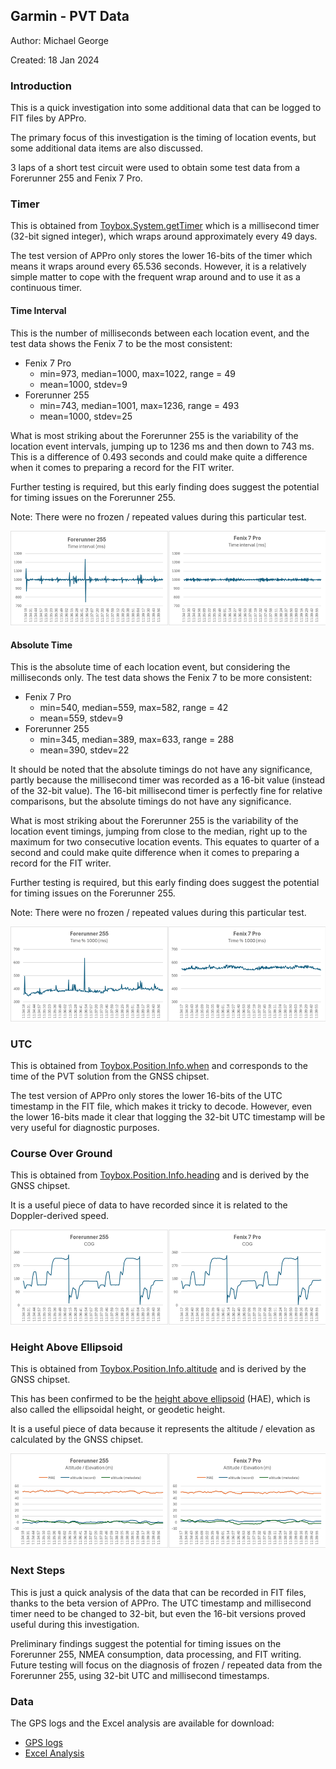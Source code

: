 ## Garmin - PVT Data

Author: Michael George

Created: 18 Jan 2024



### Introduction

This is a quick investigation into some additional data that can be logged to FIT files by APPro.

The primary focus of this investigation is the timing of location events, but some additional data items are also discussed.

3 laps of a short test circuit were used to obtain some test data from a Forerunner 255 and Fenix 7 Pro.



### Timer

This is obtained from [Toybox.System.getTimer](https://developer.garmin.com/connect-iq/api-docs/Toybox/System.html#getTimer-instance_function) which is a millisecond timer (32-bit signed integer), which wraps around approximately every 49 days.

The test version of APPro only stores the lower 16-bits of the timer which means it wraps around every 65.536 seconds. However, it is a relatively simple matter to cope with the frequent wrap around and to use it as a continuous timer. 



#### Time Interval

This is the number of milliseconds between each location event, and the test data shows the Fenix 7 to be the most consistent:

- Fenix 7 Pro
  - min=973, median=1000, max=1022, range = 49
  - mean=1000, stdev=9
- Forerunner 255
  - min=743, median=1001, max=1236, range = 493
  - mean=1000, stdev=25

What is most striking about the Forerunner 255 is the variability of the location event intervals, jumping up to 1236 ms and then down to 743 ms. This is a difference of 0.493 seconds and could make quite a difference when it comes to preparing a record for the FIT writer.

Further testing is required, but this early finding does suggest the potential for timing issues on the Forerunner 255.

Note: There were no frozen / repeated values during this particular test.

![interval](img/interval.png)



#### Absolute Time

This is the absolute time of each location event, but considering the milliseconds only. The test data shows the Fenix 7 to be more consistent:

- Fenix 7 Pro
  - min=540, median=559, max=582, range = 42
  - mean=559, stdev=9
- Forerunner 255
  - min=345, median=389, max=633, range = 288
  - mean=390, stdev=22

It should be noted that the absolute timings do not have any significance, partly because the millisecond timer was recorded as a 16-bit value (instead of the 32-bit value). The 16-bit millisecond timer is perfectly fine for relative comparisons, but the absolute timings do not have any significance.

What is most striking about the Forerunner 255 is the variability of the location event timings, jumping from close to the median, right up to the maximum for two consecutive location events. This equates to quarter of a second and could make quite difference when it comes to preparing a record for the FIT writer.

Further testing is required, but this early finding does suggest the potential for timing issues on the Forerunner 255.

Note: There were no frozen / repeated values during this particular test.

![time](img/time.png)



### UTC

This is obtained from [Toybox.Position.Info.when](https://developer.garmin.com/connect-iq/api-docs/Toybox/Position/Info.html#whenvar) and corresponds to the time of the PVT solution from the GNSS chipset.

The test version of APPro only stores the lower 16-bits of the UTC timestamp in the FIT file, which makes it tricky to decode. However, even the lower 16-bits made it clear that logging the 32-bit UTC timestamp will be very useful for diagnostic purposes.



### Course Over Ground

This is obtained from [Toybox.Position.Info.heading](https://developer.garmin.com/connect-iq/api-docs/Toybox/Position/Info.html#heading-var) and is derived by the GNSS chipset.

It is a useful piece of data to have recorded since it is related to the Doppler-derived speed.

![cog](img/cog.png)



### Height Above Ellipsoid

This is obtained from [Toybox.Position.Info.altitude](https://developer.garmin.com/connect-iq/api-docs/Toybox/Position/Info.html#altitude-var) and is derived by the GNSS chipset.

This has been confirmed to be the [height above ellipsoid](https://nextnav.com/hae/) (HAE), which is also called the ellipsoidal height, or geodetic height.

It is a useful piece of data because it represents the altitude / elevation as calculated by the GNSS chipset.

![hae](img/hae.png)





### Next Steps

This is just a quick analysis of the data that can be recorded in FIT files, thanks to the beta version of APPro. The UTC timestamp and millisecond timer need to be changed to 32-bit, but even the 16-bit versions proved useful during this investigation.

Preliminary findings suggest the potential for timing issues on the Forerunner 255, NMEA consumption, data processing, and FIT writing. Future testing will focus on the diagnosis of frozen / repeated data from the Forerunner 255, using 32-bit UTC and millisecond timestamps.



### Data

The GPS logs and the Excel analysis are available for download:

- [GPS logs](gps-logs.zip)
- [Excel Analysis](excel-analysis.zip)


